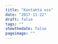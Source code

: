 ```yaml
---
title: "Kontakta oss"
date: "2017-11-22"
draft: false
tags: ""
showthedate: false
pageimage: ""
---
```

